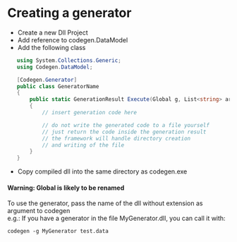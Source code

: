 # Creating a generator
 - Create a new Dll Project
 - Add reference to codegen.DataModel
 - Add the following class
 ```cs
    using System.Collections.Generic;
    using Codegen.DataModel;

    [Codegen.Generator]
    public class GeneratorName
    {
        public static GenerationResult Execute(Global g, List<string> args)
        {
            // insert generation code here

            // do not write the generated code to a file yourself
            // just return the code inside the generation result
            // the framework will handle directory creation
            // and writing of the file
        }
    }
 ```
 - Copy compiled dll into the same directory as codegen.exe

#### Warning: Global is likely to be renamed


To use the generator, pass the name of the dll without extension as argument to codegen  
e.g.: If you have a generator in the file MyGenerator.dll, you can call it with:
```
codegen -g MyGenerator test.data
```
